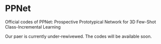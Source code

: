 # PPNet
Official codes of PPNet: Prospective Prototypical Network for 3D Few-Shot Class-Incremental Learning

Our paer is currently under-rewivewed. The codes will be available soon.
